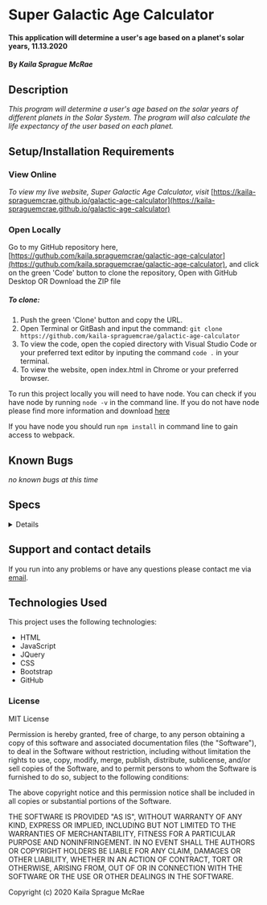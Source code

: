 # Super Galactic Age Calculator

#### This application will determine a user's age based on a planet's solar years, 11.13.2020

#### By _**Kaila Sprague McRae**_

## Description

_This program will determine a user's age based on the solar years of different planets in the Solar System. The program will also calculate the life expectancy of the user based on each planet._

## Setup/Installation Requirements

### View Online

_To view my live website, Super Galactic Age Calculator, visit_ [https://kaila-spraguemcrae.github.io/galactic-age-calculator](https://kaila-spraguemcrae.github.io/galactic-age-calculator)

### Open Locally

Go to my GitHub repository here, [https://guthub.com/kaila.spraguemcrae/galactic-age-calculator](https://guthub.com/kaila.spraguemcrae/galactic-age-calculator), and click on the green 'Code' button to clone the repository, Open with GitHub Desktop OR Download the ZIP file

##### To clone:
1. Push the green 'Clone' button and copy the URL.
2. Open Terminal or GitBash and input the command: `git clone https://github.com/kaila-spraguemcrae/galactic-age-calculator`
3. To view the code, open the copied directory with Visual Studio Code or your preferred text editor by inputing the command `code .` in your terminal.
4. To view the website, open index.html in Chrome or your preferred browser.

To run this project locally you will need to have node. You can check if you have node by running `node -v` in the command line. If you do not have node please find more information and download [here](https://nodejs.org/en/download/)

If you have node you should run `npm install` in command line to gain access to webpack.

## Known Bugs
  _no known bugs at this time_
## Specs

<details> 

| Test | Input | Output |
| :------------- | :------------- | :------------- |
| **Space Age**|||
| Should create and instance of SpaceAge | "Kaila, 28, 80" | "Kaila, 28, 80" |
| **Mercury Age** |||
| Should calculate age into Mercury years | 28 | 117 |
| **Venus Age** |||
| SHould calculate age into Venus Years | 28 | 45 | 
| **Mars Age**|||
| Should calculate age into Mars Years | 28 | 15 |
| **Jupiter Age**|||
| Should calculate age into Jupiter Years | 28 | 2 |
| **Mercury Life Expectancy** |||
| Should calculate how many years user has left to live| 28, 80 | 216 years left |


</details>

## Support and contact details

If you run into any problems or have any questions please contact me via [email](mailto:kaila.sprague@icloud.com).

## Technologies Used

This project uses the following technologies:

- HTML
- JavaScript
- JQuery
- CSS
- Bootstrap
- GitHub

### License

MIT License

Permission is hereby granted, free of charge, to any person obtaining a copy
of this software and associated documentation files (the "Software"), to deal
in the Software without restriction, including without limitation the rights
to use, copy, modify, merge, publish, distribute, sublicense, and/or sell
copies of the Software, and to permit persons to whom the Software is
furnished to do so, subject to the following conditions:

The above copyright notice and this permission notice shall be included in all
copies or substantial portions of the Software.

THE SOFTWARE IS PROVIDED "AS IS", WITHOUT WARRANTY OF ANY KIND, EXPRESS OR
IMPLIED, INCLUDING BUT NOT LIMITED TO THE WARRANTIES OF MERCHANTABILITY,
FITNESS FOR A PARTICULAR PURPOSE AND NONINFRINGEMENT. IN NO EVENT SHALL THE
AUTHORS OR COPYRIGHT HOLDERS BE LIABLE FOR ANY CLAIM, DAMAGES OR OTHER
LIABILITY, WHETHER IN AN ACTION OF CONTRACT, TORT OR OTHERWISE, ARISING FROM,
OUT OF OR IN CONNECTION WITH THE SOFTWARE OR THE USE OR OTHER DEALINGS IN THE
SOFTWARE.

Copyright (c) 2020 Kaila Sprague McRae